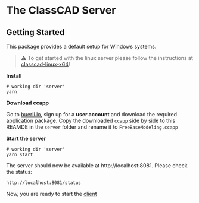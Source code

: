 # The ClassCAD Server

## Getting Started

This package provides a default setup for Windows systems.

> ⚠️ To get started with the linux server please follow the instructions at [classcad-linux-x64](https://www.npmjs.com/package/@awvinf/classcad-linux-x64)!

**Install**

```
# working dir 'server'
yarn
```

**Download ccapp**

Go to [buerli.io](https://buerli.io), sign up for a **user account** and download the required application package. Copy the downloaded `ccapp` side by side to this REAMDE in the `server` folder and rename it to `FreeBaseModeling.ccapp`

**Start the server**

```
# working dir 'server'
yarn start
```

The server should now be available at http://localhost:8081. Please check the status:

```
http://localhost:8081/status
```

Now, you are ready to start the [client](../client/README.md)
